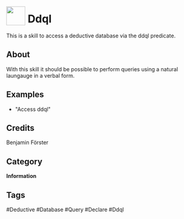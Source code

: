 # <img src="https://raw.githack.com/FortAwesome/Font-Awesome/master/svgs/solid/book.svg" card_color="#22A7F0" width="50" height="50" style="vertical-align:bottom"/> Ddql
This is a skill to access a deductive database via the ddql predicate.

## About
With this skill it should be possible to perform queries using a natural laungauge in a verbal form.

## Examples
* "Access ddql"

## Credits
Benjamin Förster

## Category
**Information**

## Tags
#Deductive
#Database
#Query
#Declare
#Ddql

